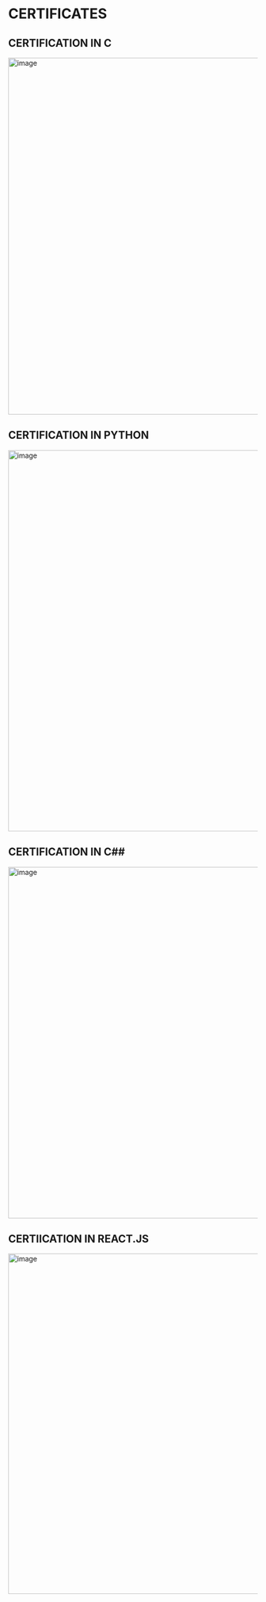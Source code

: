 # CERTIFICATES

## CERTIFICATION IN C

<img width="1025" height="721" alt="image" src="https://github.com/user-attachments/assets/220a557c-c1ff-48fd-9cef-903974a163e7" />

## CERTIFICATION IN PYTHON

<img width="1091" height="770" alt="image" src="https://github.com/user-attachments/assets/096d21cd-a1b1-4216-b834-ce2a7ad3dd6a" />

## CERTIFICATION IN C##

<img width="1025" height="710" alt="image" src="https://github.com/user-attachments/assets/a47b4305-b24a-4ba4-934c-6c01651b365c" />

## CERTIICATION IN REACT.JS

<img width="908" height="688" alt="image" src="https://github.com/user-attachments/assets/e4e8e8ff-2c97-4ee0-a568-ea45cf2e8b18" />


